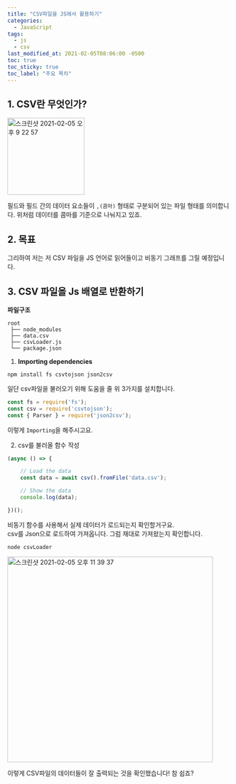 ```yaml
---
title: "CSV파일을 JS에서 활용하기"
categories: 
  - JavaScript
tags:
  - js
  - csv
last_modified_at: 2021-02-05T08:06:00 -0500
toc: true
toc_sticky: true
toc_label: "주요 목차"
---
```


## 1. CSV란 무엇인가?

<img width="173" alt="스크린샷 2021-02-05 오후 9 22 57" src="https://user-images.githubusercontent.com/70752848/107033221-53c67f00-67f8-11eb-9670-7ebe049c3f62.png">

필드와 필드 간의 데이터 요소들이 `,(콤마)` 형태로 구분되어 있는 파일 형태를 의미합니다. 위처럼 데이터를 콤마를 기준으로 나눠지고 있죠.

## 2. 목표

그리하여 저는 저 CSV 파일을 JS 언어로 읽어들이고 비동기 그래프를 그릴 예정입니다.

## 3. CSV 파일을 Js 배열로 반환하기

**파일구조**
```
root
 ├── node_modules
 ├── data.csv
 ├── csvLoader.js
 └── package.json
```

1. **Importing dependencies**

```
npm install fs csvtojson json2csv
```
일단 csv파일을 불러오기 위해 도움을 줄 위 3가지를 설치합니다.


```js
const fs = require('fs');
const csv = require('csvtojson');
const { Parser } = require('json2csv');
```

이렇게 `Importing`을 해주시고요.

2. csv를 불러올 함수 작성

```js
(async () => {

    // Load the data
    const data = await csv().fromFile('data.csv');

    // Show the data
    console.log(data);

})();
```
비동기 함수를 사용해서 실제 데이터가 로드되는지 확인할거구요.  
csv를 Json으로 로드하여 가져옵니다.
그럼 재대로 가져왔는지 확인합니다.
```
node csvLoader
```

<img width="462" alt="스크린샷 2021-02-05 오후 11 39 37" src="https://user-images.githubusercontent.com/70752848/107047676-6dbd8d00-680b-11eb-94d4-7729cb6d11af.png">

이렇게 CSV파일의 데이터들이 잘 출력되는 것을 확인했습니다!
참 쉽죠?